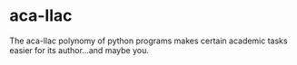 # aca-llac
The aca-llac polynomy of python programs makes certain academic tasks easier for its author...and maybe you.
